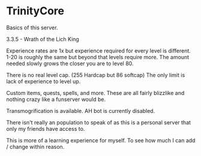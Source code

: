 # TrinityCore
Basics of this server.

3.3.5 - Wrath of the Lich King

Experience rates are 1x but experience required for every level is different. 1-20 is roughly the same but beyond that levels require more. The amount needed slowly grows the closer you are to level 80.

There is no real level cap. (255 Hardcap but 86 softcap) The only limit is lack of experience to level up.

Custom items, quests, spells, and more. These are all fairly blizzlike and nothing crazy like a funserver would be.

Transmogrification is available. AH bot is currently disabled.

There isn't really an population to speak of as this is a personal server that only my friends have access to. 

This is more of a learning experience for myself. To see how much I can add / change within reason.
